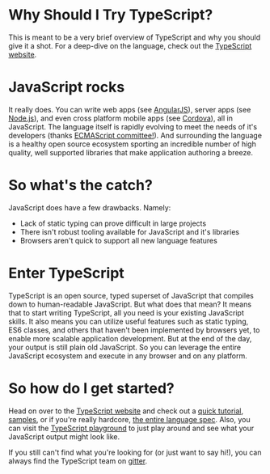 # Why Should I Try TypeScript?

This is meant to be a very brief overview of TypeScript and why you should give it a shot. 
For a deep-dive on the language, check out the [TypeScript website](http://www.typescriptlang.org/). 

# JavaScript rocks

It really does.
You can write web apps (see [AngularJS](https://angularjs.org/)), server apps (see [Node.js](https://nodejs.org/en/)), and even cross platform mobile apps (see [Cordova](http://cordova.apache.org/)), all in JavaScript.
The language itself is rapidly evolving to meet the needs of it's developers (thanks [ECMAScript committee!](http://www.ecma-international.org/)).
And surrounding the language is a healthy open source ecosystem sporting an incredible number of high quality, well supported libraries that make application authoring a breeze.

# So what's the catch?
JavaScript does have a few drawbacks. Namely:
* Lack of static typing can prove difficult in large projects
* There isn't robust tooling available for JavaScript and it's libraries
* Browsers aren't quick to support all new language features

# Enter TypeScript
TypeScript is an open source, typed superset of JavaScript that compiles down to human-readable JavaScript.
But what does that mean?
It means that to start writing TypeScript, all you need is your existing JavaScript skills.
It also means you can utilize useful features such as static typing, ES6 classes, and others that haven't been implemented by browsers yet, to enable more scalable application development.
But at the end of the day, your output is still plain old JavaScript. So you can leverage the entire JavaScript ecosystem and execute in any browser and on any platform.

# So how do I get started?
Head on over to the [TypeScript website](http://www.typescriptlang.org/) and check out a [quick tutorial](http://www.typescriptlang.org/Tutorial), [samples](http://www.typescriptlang.org/Samples), or if you're really hardcore, [the entire language spec](https://github.com/Microsoft/TypeScript/blob/master/doc/spec.md). Also, you can visit the [TypeScript playground](http://www.typescriptlang.org/Playground) to just play around and see what your JavaScript output might look like. 

If you still can't find what you're looking for (or just want to say hi!), you can always find the TypeScript team on [gitter](https://gitter.im/Microsoft/TypeScript).